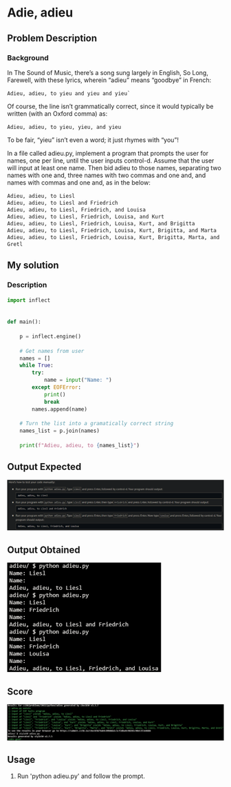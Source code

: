 # Adie, adieu

## Problem Description

### Background

In The Sound of Music, there’s a song sung largely in English, So Long, Farewell, with these lyrics, wherein “adieu” means “goodbye” in French:
 ```
Adieu, adieu, to yieu and yieu and yieu`
```

Of course, the line isn’t grammatically correct, since it would typically be written (with an Oxford comma) as:

```
Adieu, adieu, to yieu, yieu, and yieu
```

To be fair, “yieu” isn’t even a word; it just rhymes with “you”!

In a file called adieu.py, implement a program that prompts the user for names, one per line, until the user inputs control-d. Assume that the user will input at least one name. Then bid adieu to those names, separating two names with one and, three names with two commas and one and, and 
 names with 
 commas and one and, as in the below:

```
Adieu, adieu, to Liesl
Adieu, adieu, to Liesl and Friedrich
Adieu, adieu, to Liesl, Friedrich, and Louisa
Adieu, adieu, to Liesl, Friedrich, Louisa, and Kurt
Adieu, adieu, to Liesl, Friedrich, Louisa, Kurt, and Brigitta
Adieu, adieu, to Liesl, Friedrich, Louisa, Kurt, Brigitta, and Marta
Adieu, adieu, to Liesl, Friedrich, Louisa, Kurt, Brigitta, Marta, and Gretl
```

## My solution

### Description

```python
import inflect


def main():

    p = inflect.engine()

    # Get names from user
    names = []
    while True:
        try:
            name = input("Name: ")
        except EOFError:
            print()
            break
        names.append(name)

    # Turn the list into a gramatically correct string
    names_list = p.join(names)

    print(f"Adieu, adieu, to {names_list}")
```

## Output Expected

![OutputExpected](./resources/output_expected.png)

## Output Obtained

![As expected](./resources/output_obtained.png)

## Score

![All good](./resources/score.png)

## Usage

1. Run 'python adieu.py' and follow the prompt.